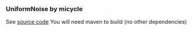 ### UniformNoise by micycle ###

See [source code](https://github.com/micycle1/UniformNoise)
You will need maven to build (no other dependencies)
